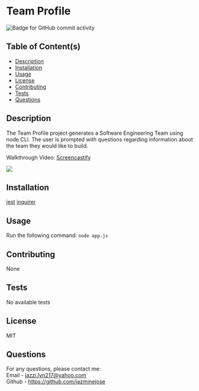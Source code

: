 # Team Profile 
  ![Badge for GitHub commit activity](https://img.shields.io/github/commit-activity/w/jazminejose/teamProfile?style=for-the-badge)

## Table of Content(s)

- [Description](#description)
- [Installation](#installation)
- [Usage](#usage)
- [License](#license)
- [Contributing](#contributing)
- [Tests](#tests)
- [Questions](#questions)

## Description
The Team Profile project generates a Software Engineering Team using node CLI. The user is prompted with questions regarding information about the team they would like to build.

Walkthrough Video: [Screencastify](https://watch.screencastify.com/v/stb1hmr0nqKDUyNIDaFO)

<img src="https://user-images.githubusercontent.com/92974218/145670167-29952e89-075b-465d-a3bd-d5aa299fbc8b.png">

## Installation
 [jest](https://jestjs.io/)
 [inquirer](https://www.npmjs.com/package/inquirer)

## Usage
Run the following command: 
`node app.js`

## Contributing
None

## Tests
No available tests

## License
MIT

## Questions
For any questions, please contact me:<br>
Email - jazzi.lyn217@yahoo.com<br>
Github - https://github.com/jazminejose<br>
